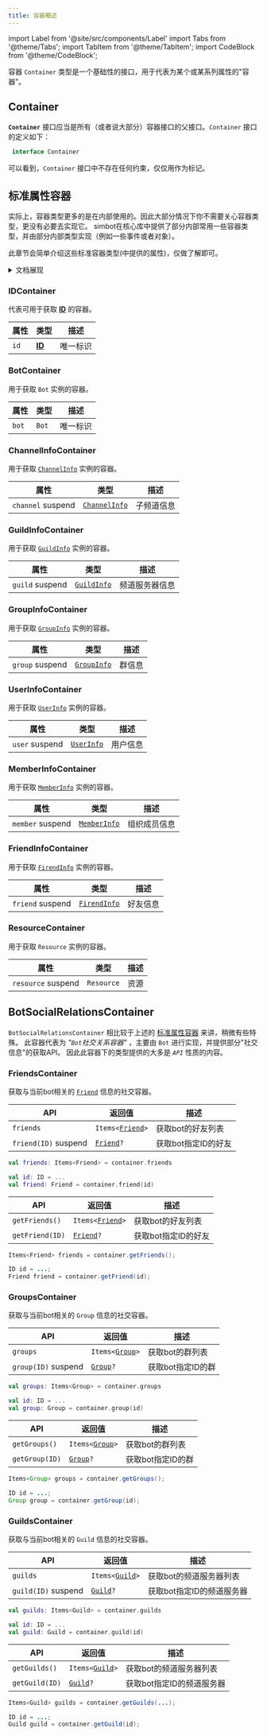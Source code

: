 ```yaml
---
title: 容器概述
---
```



import Label from '@site/src/components/Label'
import Tabs from '@theme/Tabs';
import TabItem from '@theme/TabItem';
import CodeBlock from '@theme/CodeBlock';

容器 `Container` 类型是一个基础性的接口，用于代表为某个或某系列属性的"容器"。

## Container

**`Container`** 接口应当是所有（或者说大部分）容器接口的父接口。`Container` 接口的定义如下：

```kotlin
 interface Container
```

可以看到，`Container` 接口中不存在任何约束，仅仅用作为标记。


## 标准属性容器

实际上，容器类型更多的是在内部使用的。因此大部分情况下你不需要关心容器类型，更没有必要去实现它。
simbot在核心库中提供了部分内部常用一些容器类型，并由部分内部类型实现（例如一些事件或者对象）。

此章节会简单介绍这些标准容器类型(中提供的属性)，仅做了解即可。

<details>
<summary>文档展现</summary>

在下文中，你可能会遇到类似于如下的文档展现形式：

> ### FooContainer
| 属性                           | 类型    | 描述                      |
|------------------------------|-------|-------------------------|
| `bar`                        | `Bar` | property: bar           |
| `foo` <Label>suspend</Label> | `Foo` | suspend 'property': foo |

在这其中，`bar` 属性代表为一个普通的属性，其获取方式通常如下所示：

<Tabs groupId="code">
<TabItem value="Kotlin" attributes={{'data-value': `Kotlin`}}>

```kotlin
val bar: Bar = container.bar
```

</TabItem>
<TabItem value="Java" attributes={{'data-value': `Java`}}>

```java
Bar bar = container.getBar();
```

</TabItem>
</Tabs>

但是对于 `foo` 属性，它标记了一个 <Label>suspend</Label> ，因此它代表一个 **可挂起的** _属性_。
当然，这可能不是严格意义上的"属性"，但这无伤大雅。对于这种属性，它的获取方式通常如下所示：

<Tabs groupId="code">
<TabItem value="Kotlin" attributes={{'data-value': `Kotlin`}}>

```kotlin
val foo: Foo = container.foo() // suspend
```

</TabItem>
<TabItem value="Java" attributes={{'data-value': `Java`}}>

```java
Foo foo = container.getFoo(); // blocking
```

</TabItem>
</Tabs>


</details>

### IDContainer

代表可用于获取 [**ID**](../ID) 的容器。

| 属性   | 类型              | 描述   |
|------|-----------------|------|
| `id` | [**ID**](../ID) | 唯一标识 |


### BotContainer

用于获取 `Bot` 实例的容器。

| 属性    | 类型    | 描述   |
|-------|-------|------|
| `bot` | `Bot` | 唯一标识 |

### ChannelInfoContainer

用于获取 [`ChannelInfo`](../base-objective/Info/#channelinfo) 实例的容器。

| 属性                               | 类型                                                   | 描述    |
|----------------------------------|------------------------------------------------------|-------|
| `channel` <Label>suspend</Label> | [`ChannelInfo`](../base-objective/Info/#channelinfo) | 子频道信息 |


### GuildInfoContainer

用于获取 [`GuildInfo`](../base-objective/Info/#guildinfo) 实例的容器。

| 属性                             | 类型                                               | 描述      |
|--------------------------------|--------------------------------------------------|---------|
| `guild` <Label>suspend</Label> | [`GuildInfo`](../base-objective/Info/#guildinfo) | 频道服务器信息 |


### GroupInfoContainer

用于获取 [`GroupInfo`](../base-objective/Info/#groupinfo) 实例的容器。

| 属性                             | 类型                                               | 描述  |
|--------------------------------|--------------------------------------------------|-----|
| `group` <Label>suspend</Label> | [`GroupInfo`](../base-objective/Info/#groupinfo) | 群信息 |


### UserInfoContainer

用于获取 [`UserInfo`](../base-objective/Info/#userinfo) 实例的容器。

| 属性                            | 类型         | 描述   |
|-------------------------------|------------|------|
| `user` <Label>suspend</Label> | [`UserInfo`](../base-objective/Info/#userinfo) | 用户信息 |

### MemberInfoContainer

用于获取 [`MemberInfo`](../base-objective/Info/#memberinfo) 实例的容器。

| 属性                              | 类型                                                 | 描述     |
|---------------------------------|----------------------------------------------------|--------|
| `member` <Label>suspend</Label> | [`MemberInfo`](../base-objective/Info/#memberinfo) | 组织成员信息 |


### FriendInfoContainer

用于获取 [`FirendInfo`](../base-objective/Info/#friendinfo) 实例的容器。

| 属性                              | 类型                                                 | 描述   |
|---------------------------------|----------------------------------------------------|------|
| `friend` <Label>suspend</Label> | [`FirendInfo`](../base-objective/Info/#friendinfo) | 好友信息 |

### ResourceContainer

用于获取 `Resource` 实例的容器。

| 属性                                | 类型         | 描述  |
|-----------------------------------|------------|-----|
| `resource` <Label>suspend</Label> | `Resource` | 资源  |


## BotSocialRelationsContainer
`BotSocialRelationsContainer` 相比较于上述的 [标准属性容器](#标准属性容器) 来讲，稍微有些特殊。
此容器代表为 _"`Bot`社交关系容器"_ ，主要由 `Bot` 进行实现，并提供部分"社交信息"的获取API。
因此此容器下的类型提供的大多是 _`API`_ 性质的内容。

### FriendsContainer

获取与当前bot相关的 [`Friend`](../base-objective/Objectives#friend) 信息的社交容器。

<Tabs groupId="code">
<TabItem value="Kotlin" attributes={{'data-value': `Kotlin`}}>

| API                                 | 返回值                                                                  | 描述           |
|-------------------------------------|----------------------------------------------------------------------|--------------|
| `friends`                           | <code>Items&lt;[Friend](../base-objective/Objectives#friend)></code> | 获取bot的好友列表   |
| `friend(ID)` <Label>suspend</Label> | <code>[Friend](../base-objective/Objectives#friend)?</code>          | 获取bot指定ID的好友 |

```kotlin
val friends: Items<Friend> = container.friends

val id: ID = ...
val friend: Friend = container.friend(id)
```

</TabItem>
<TabItem value="Java" attributes={{'data-value': `Java`}}>

| API             | 返回值                                                                  | 描述           |
|-----------------|----------------------------------------------------------------------|--------------|
| `getFriends()`  | <code>Items&lt;[Friend](../base-objective/Objectives#friend)></code> | 获取bot的好友列表   |
| `getFriend(ID)` | <code>[Friend](../base-objective/Objectives#friend)?</code>          | 获取bot指定ID的好友 |

```java
Items<Friend> friends = container.getFriends();

ID id = ...;
Friend friend = container.getFriend(id);
```

</TabItem>
</Tabs>


### GroupsContainer

获取与当前bot相关的 `Group` 信息的社交容器。

<Tabs groupId="code">
<TabItem value="Kotlin" attributes={{'data-value': `Kotlin`}}>

| API                                | 返回值                                                                | 描述          |
|------------------------------------|--------------------------------------------------------------------|-------------|
| `groups`                           | <code>Items&lt;[Group](../base-objective/Objectives#group)></code> | 获取bot的群列表   |
| `group(ID)` <Label>suspend</Label> | <code>[Group](../base-objective/Objectives#group)?</code>          | 获取bot指定ID的群 |


```kotlin
val groups: Items<Group> = container.groups

val id: ID = ...
val group: Group = container.group(id)
```

</TabItem>
<TabItem value="Java" attributes={{'data-value': `Java`}}>

| API            | 返回值                                                                | 描述          |
|----------------|--------------------------------------------------------------------|-------------|
| `getGroups()`  | <code>Items&lt;[Group](../base-objective/Objectives#group)></code> | 获取bot的群列表   |
| `getGroup(ID)` | <code>[Group](../base-objective/Objectives#group)?</code>          | 获取bot指定ID的群 |


```java
Items<Group> groups = container.getGroups();

ID id = ...;
Group group = container.getGroup(id);
```

</TabItem>
</Tabs>

### GuildsContainer

获取与当前bot相关的 `Guild` 信息的社交容器。

<Tabs groupId="code">
<TabItem value="Kotlin" attributes={{'data-value': `Kotlin`}}>


| API                                | 返回值                                                                | 描述              |
|------------------------------------|--------------------------------------------------------------------|-----------------|
| `guilds`                           | <code>Items&lt;[Guild](../base-objective/Objectives#guild)></code> | 获取bot的频道服务器列表   |
| `guild(ID)` <Label>suspend</Label> | <code>[Guild](../base-objective/Objectives#guild)?</code>          | 获取bot指定ID的频道服务器 |


```kotlin
val guilds: Items<Guild> = container.guilds

val id: ID = ...
val guild: Guild = container.guild(id)
```

</TabItem>
<TabItem value="Java" attributes={{'data-value': `Java`}}>


| API            | 返回值                                                                | 描述              |
|----------------|--------------------------------------------------------------------|-----------------|
| `getGuilds()`  | <code>Items&lt;[Guild](../base-objective/Objectives#guild)></code> | 获取bot的频道服务器列表   |
| `getGuild(ID)` | <code>[Guild](../base-objective/Objectives#guild)?</code>          | 获取bot指定ID的频道服务器 |


```java
Items<Guild> guilds = container.getGuilds(...);

ID id = ...;
Guild guild = container.getGuild(id);
```

</TabItem>
</Tabs>

